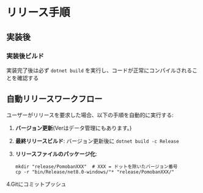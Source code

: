# リリース手順

## 実装後

### 実装後ビルド
実装完了後は必ず `dotnet build` を実行し、コードが正常にコンパイルされることを確認する

## 自動リリースワークフロー

ユーザーがリリースを要求した場合、以下の手順を自動的に実行する:


1. **バージョン更新**(Verはデータ管理にもあります。)

2. **最終リリースビルド**: バージョン更新後に `dotnet build -c Release`

3. **リリースファイルのパッケージ化**:
   ```
   mkdir "release/PomobanXXX"  # XXX = ドットを除いたバージョン番号
   cp -r "bin/Release/net8.0-windows/"* "release/PomobanXXX/"

4.Gitにコミットプッシュ